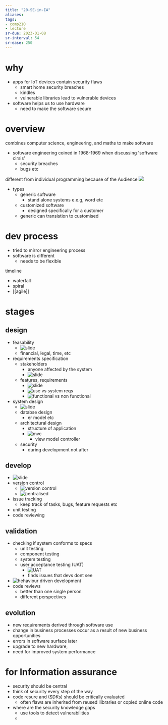 ```yaml
---
title: "20-SE-in-IA"
aliases: 
tags: 
- comp210
- lecture
sr-due: 2023-01-08
sr-interval: 54
sr-ease: 250
---
```


# why
- apps for IoT devices contain security flaws
	- smart home security breaches
	- kindles
	- vulnerable libraries lead to vulnerable devices
- software helps us to use hardware
	- need to make the software secure

# overview
combines computer science, engineering, and maths to make software

- software engineering coined in 1968-1969 when discussing 'software cirsis'
	- security breaches
	- bugs etc

different from individual programming because of the Audience
![](https://i.imgur.com/yuIeXpq.png)

- types
	- generic software
		- stand alone systems e.e.g, word etc
	- customized software
		- designed specifically for a customer
	- generic can transistion to customised

# dev process
- tried to mirror engineering process
- software is different
	- needs to be flexible

timeline
- waterfall
- spiral
- [[agile]]

# stages
## design
- feasability
	- ![slide](https://i.imgur.com/KD8J4Dr.png)
	- financial, legal, time, etc
- requirements specification
	- stakeholders
		- anyone affected by the system
		- ![slide](https://i.imgur.com/NkMt4q7.png)
	- features, requirements
		- ![slide](https://i.imgur.com/ghNmRhj.png)
		- ![use vs system reqs](https://i.imgur.com/DWSNrSu.png)
		- ![functional vs non functional](https://i.imgur.com/gWwAWBV.png)
- system design
	- ![slide](https://i.imgur.com/mMBkSp1.png)
	- databse design
		- er model etc
	- architectural design
		- structure of application
		- ![mvc](https://i.imgur.com/V3FvokX.png)
			- view model controller
	- security
		- during development not after
		
## develop
- ![slide](https://i.imgur.com/P852JEc.png)
- version control
	- ![version control](https://i.imgur.com/G6iExvO.png)
	- ![centralised](https://i.imgur.com/gExIZRq.png)
- issue tracking
	- keep track of tasks, bugs, feature requests etc
- unit testing
- code reviewing

## validation
- checking if system conforms to specs
	- unit testing
	- component testing
	- system testing
	- user acceptance testing (UAT)
		- ![UAT](https://i.imgur.com/ksLDRP0.png)
		- finds issues that devs dont see
- ![hehaviour driven development](https://i.imgur.com/M8pxgcO.png)
- code reviews
	- better than one single person
	- different perspectives
	
## evolution
- new requirements derived through software use
- change in business processes occur as a result of new business opportunities
- errors in software surface later
- upgrade to new hardware, 
- need for improved system performance

# for Information assurance
- security should be central
- think of security every step of the way
- code resure and (SDKs) should be critically evaluated
	- often flaws are inherited from reused llibraries or copied online code
- where are the security knowledge gaps
	- use tools to detect vulnerabilities
	- 